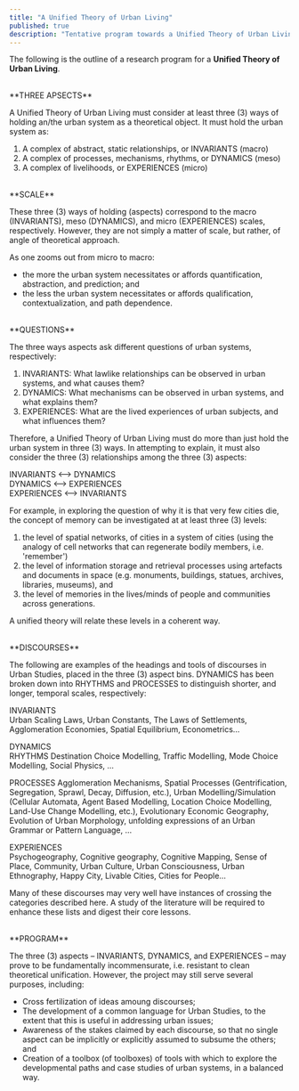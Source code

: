 ```yaml
---
title: "A Unified Theory of Urban Living"
published: true
description: "Tentative program towards a Unified Theory of Urban Living"
---
```

The following is the outline of a research program for a **Unified Theory of Urban Living**.

<br>
**THREE APSECTS**

A Unified Theory of Urban Living must consider at least three (3) ways of holding an/the urban system as a theoretical object. It must hold the urban system as:

1. A complex of abstract, static relationships, or INVARIANTS (macro)
2. A complex of processes, mechanisms, rhythms, or DYNAMICS (meso)
3. A complex of livelihoods, or EXPERIENCES (micro)

<br>
**SCALE**

These three (3) ways of holding (aspects) correspond to the macro (INVARIANTS), meso (DYNAMICS), and micro (EXPERIENCES) scales, respectively. However, they are not simply a matter of scale, but rather, of angle of theoretical approach.

As one zooms out from micro to macro:

- the more the urban system necessitates or affords quantification, abstraction, and prediction; and
- the less the urban system necessitates or affords qualification, contextualization, and path dependence.

<br>
**QUESTIONS**

The three ways aspects ask different questions of urban systems, respectively:

1. INVARIANTS: What lawlike relationships can be observed in urban systems, and what causes them?
2. DYNAMICS: What mechanisms can be observed in urban systems, and what explains them?
3. EXPERIENCES: What are the lived experiences of urban subjects, and what influences them?

Therefore, a Unified Theory of Urban Living must do more than just hold the urban system in three (3) ways. In attempting to explain, it must also consider the three (3) relationships among the three (3) aspects:

INVARIANTS <--> DYNAMICS <br>
DYNAMICS <-->  EXPERIENCES <br>
EXPERIENCES <--> INVARIANTS

For example, in exploring the question of why it is that very few cities die, the concept of memory can be investigated at at least three (3) levels:

1. the level of spatial networks, of cities in a system of cities (using the analogy of cell networks that can regenerate bodily members, i.e. &#39;remember&#39;)
2. the level of information storage and retrieval processes using artefacts and documents in space (e.g. monuments, buildings, statues, archives, libraries, museums), and
3. the level of memories in the lives/minds of people and communities across generations.

A unified theory will relate these levels in a coherent way.

<br>
**DISCOURSES**

The following are examples of the headings and tools of discourses in Urban Studies, placed in the three (3) aspect bins. DYNAMICS has been broken down into RHYTHMS and PROCESSES to distinguish shorter, and longer, temporal scales, respectively:

INVARIANTS <br>
 Urban Scaling Laws, Urban Constants, The Laws of Settlements, Agglomeration Economies, Spatial Equilibrium, Econometrics…

DYNAMICS <br>
 RHYTHMS
 Destination Choice Modelling, Traffic Modelling, Mode Choice Modelling, Social Physics, ...

 PROCESSES
 Agglomeration Mechanisms, Spatial Processes (Gentrification, Segregation, Sprawl, Decay, Diffusion, etc.), Urban Modelling/Simulation (Cellular Automata, Agent Based Modelling, Location Choice Modelling, Land-Use Change Modelling, etc.), Evolutionary Economic Geography, Evolution of Urban Morphology, unfolding expressions of an Urban Grammar or Pattern Language, …

EXPERIENCES <br>
 Psychogeography, Cognitive geography, Cognitive Mapping, Sense of Place, Community, Urban Culture, Urban Consciousness, Urban Ethnography, Happy City, Livable Cities, Cities for People…

Many of these discourses may very well have instances of crossing the categories described here. A study of the literature will be required to enhance these lists and digest their core lessons.

<br>
**PROGRAM**

The three (3) aspects – INVARIANTS, DYNAMICS, and EXPERIENCES – may prove to be fundamentally incommensurate, i.e. resistant to clean theoretical unification. However, the project may still serve several purposes, including:

- Cross fertilization of ideas amoung discourses;
- The development of a common language for Urban Studies, to the extent that this is useful in addressing urban issues;
- Awareness of the stakes claimed by each discourse, so that no single aspect can be implicitly or explicitly assumed to subsume the others; and
- Creation of a toolbox (of toolboxes) of tools with which to explore the developmental paths and case studies of urban systems, in a balanced way.


